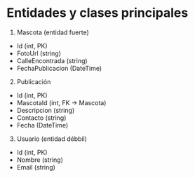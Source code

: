 # Entidades y clases principales

1. Mascota (entidad fuerte)
- Id (int, PK)
- FotoUrl (string)
- CalleEncontrada (string)
- FechaPublicacion (DateTime)

2. Publicación
- Id (int, PK)
- MascotaId (int, FK → Mascota)
- Descripcion (string)
- Contacto (string)
- Fecha (DateTime)

3. Usuario (entidad débbil)
- Id (int, PK)
- Nombre (string)
- Email (string)